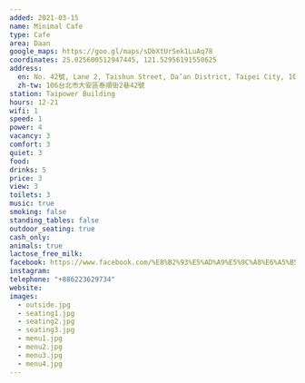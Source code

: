 ```yaml
---
added: 2021-03-15
name: Minimal Cafe
type: Cafe
area: Daan
google_maps: https://goo.gl/maps/sDbXtUrSek1LuAq78
coordinates: 25.025600512947445, 121.52956191550625
address:
  en: No. 42號, Lane 2, Taishun Street, Da’an District, Taipei City, 106
  zh-tw: 106台北市大安區泰順街2巷42號
station: Taipower Building
hours: 12-21
wifi: 1
speed: 1
power: 4
vacancy: 3
comfort: 3
quiet: 3
food: 
drinks: 5
price: 3
view: 3
toilets: 3
music: true
smoking: false
standing_tables: false
outdoor_seating: true
cash_only: 
animals: true
lactose_free_milk: 
facebook: https://www.facebook.com/%E8%B2%93%E5%AD%A9%E5%9C%A8%E6%A5%B5%E7%B0%A1%E6%A5%B5%E7%B0%A1%E5%92%96%E5%95%A1%E9%A4%A8-271265149663167/
instagram: 
telephone: "+886223629734"
website: 
images:
  - outside.jpg
  - seating1.jpg
  - seating2.jpg
  - seating3.jpg
  - menu1.jpg
  - menu2.jpg
  - menu3.jpg
  - menu4.jpg
---
```

